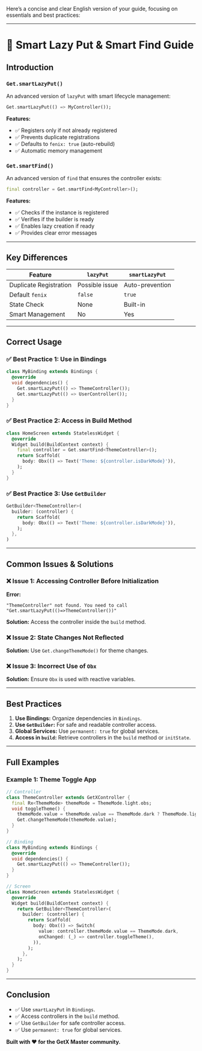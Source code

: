 Here’s a concise and clear English version of your guide, focusing on essentials and best practices:

---

# 🎯 Smart Lazy Put & Smart Find Guide

## Introduction
### `Get.smartLazyPut()`
An advanced version of `lazyPut` with smart lifecycle management:
```dart
Get.smartLazyPut(() => MyController());
```
**Features:**
- ✅ Registers only if not already registered
- ✅ Prevents duplicate registrations
- ✅ Defaults to `fenix: true` (auto-rebuild)
- ✅ Automatic memory management

### `Get.smartFind()`
An advanced version of `find` that ensures the controller exists:
```dart
final controller = Get.smartFind<MyController>();
```
**Features:**
- ✅ Checks if the instance is registered
- ✅ Verifies if the builder is ready
- ✅ Enables lazy creation if ready
- ✅ Provides clear error messages

---

## Key Differences

| Feature          | `lazyPut`       | `smartLazyPut`   |
|------------------|-----------------|------------------|
| Duplicate Registration | Possible issue | Auto-prevention  |
| Default `fenix`  | `false`         | `true`           |
| State Check      | None            | Built-in         |
| Smart Management | No              | Yes              |

---

## Correct Usage

### ✅ Best Practice 1: Use in Bindings
```dart
class MyBinding extends Bindings {
  @override
  void dependencies() {
    Get.smartLazyPut(() => ThemeController());
    Get.smartLazyPut(() => UserController());
  }
}
```

### ✅ Best Practice 2: Access in Build Method
```dart
class HomeScreen extends StatelessWidget {
  @override
  Widget build(BuildContext context) {
    final controller = Get.smartFind<ThemeController>();
    return Scaffold(
      body: Obx(() => Text('Theme: ${controller.isDarkMode}')),
    );
  }
}
```

### ✅ Best Practice 3: Use `GetBuilder`
```dart
GetBuilder<ThemeController>(
  builder: (controller) {
    return Scaffold(
      body: Obx(() => Text('Theme: ${controller.isDarkMode}')),
    );
  },
)
```

---

## Common Issues & Solutions

### ❌ Issue 1: Accessing Controller Before Initialization
**Error:**
```
"ThemeController" not found. You need to call "Get.smartLazyPut(()=>ThemeController())"
```
**Solution:**
Access the controller inside the `build` method.

### ❌ Issue 2: State Changes Not Reflected
**Solution:**
Use `Get.changeThemeMode()` for theme changes.

### ❌ Issue 3: Incorrect Use of `Obx`
**Solution:**
Ensure `Obx` is used with reactive variables.

---

## Best Practices

1. **Use Bindings:** Organize dependencies in `Bindings`.
2. **Use `GetBuilder`:** For safe and readable controller access.
3. **Global Services:** Use `permanent: true` for global services.
4. **Access in `build`:** Retrieve controllers in the `build` method or `initState`.

---

## Full Examples

### Example 1: Theme Toggle App
```dart
// Controller
class ThemeController extends GetXController {
  final Rx<ThemeMode> themeMode = ThemeMode.light.obs;
  void toggleTheme() {
    themeMode.value = themeMode.value == ThemeMode.dark ? ThemeMode.light : ThemeMode.dark;
    Get.changeThemeMode(themeMode.value);
  }
}

// Binding
class MyBinding extends Bindings {
  @override
  void dependencies() {
    Get.smartLazyPut(() => ThemeController());
  }
}

// Screen
class HomeScreen extends StatelessWidget {
  @override
  Widget build(BuildContext context) {
    return GetBuilder<ThemeController>(
      builder: (controller) {
        return Scaffold(
          body: Obx(() => Switch(
            value: controller.themeMode.value == ThemeMode.dark,
            onChanged: (_) => controller.toggleTheme(),
          )),
        );
      },
    );
  }
}
```

---

## Conclusion

- ✅ Use `smartLazyPut` in `Bindings`.
- ✅ Access controllers in the `build` method.
- ✅ Use `GetBuilder` for safe controller access.
- ✅ Use `permanent: true` for global services.

**Built with ❤️ for the GetX Master community.**